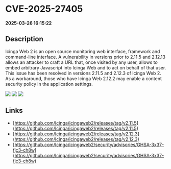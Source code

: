 # CVE-2025-27405

**2025-03-26 16:15:22**

## Description
Icinga Web 2 is an open source monitoring web interface, framework and command-line interface. A vulnerability in versions prior to 2.11.5 and 2.12.13 allows an attacker to craft a URL that, once visited by any user, allows to embed arbitrary Javascript into Icinga Web and to act on behalf of that user. This issue has been resolved in versions 2.11.5 and 2.12.3 of Icinga Web 2. As a workaround, those who have Icinga Web 2.12.2 may enable a content security policy in the application settings.

![](https://img.shields.io/static/v1?label=Score&message=7.6&color=red)
![](https://img.shields.io/static/v1?label=Severity&message=HIGH&color=red)
![](https://img.shields.io/static/v1?label=CWE&message=XSS&color=green)

## Links
- [https://github.com/Icinga/icingaweb2/releases/tag/v2.11.5](https://github.com/Icinga/icingaweb2/releases/tag/v2.11.5)
- [https://github.com/Icinga/icingaweb2/releases/tag/v2.12.3](https://github.com/Icinga/icingaweb2/releases/tag/v2.12.3)
- [https://github.com/Icinga/icingaweb2/security/advisories/GHSA-3x37-fjc3-ch8w](https://github.com/Icinga/icingaweb2/security/advisories/GHSA-3x37-fjc3-ch8w)
